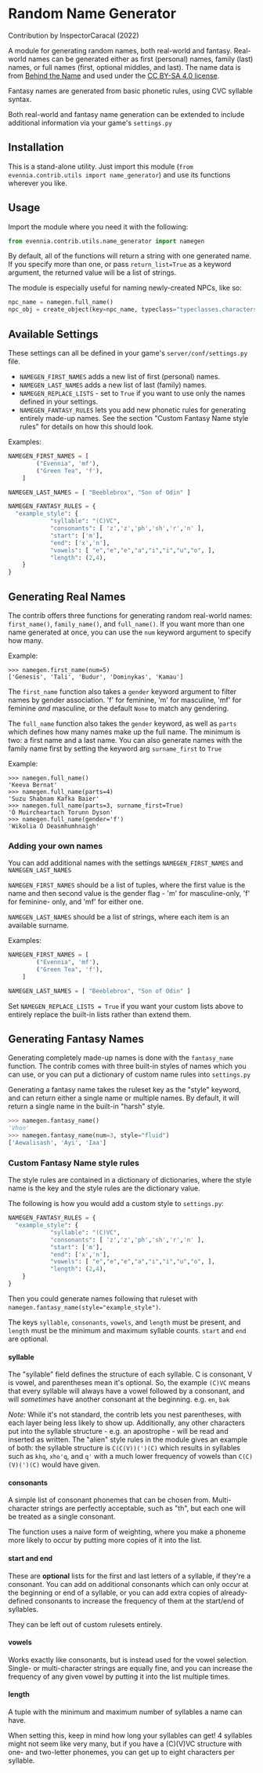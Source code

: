 # Random Name Generator

Contribution by InspectorCaracal (2022)

A module for generating random names, both real-world and fantasy. Real-world
names can be generated either as first (personal) names, family (last) names, or
full names (first, optional middles, and last). The name data is from [Behind the Name](https://www.behindthename.com/)
and used under the [CC BY-SA 4.0 license](https://creativecommons.org/licenses/by-sa/4.0/).

Fantasy names are generated from basic phonetic rules, using CVC syllable syntax.

Both real-world and fantasy name generation can be extended to include additional
information via your game's `settings.py`

## Installation

This is a stand-alone utility. Just import this module (`from evennia.contrib.utils import name_generator`) and use its functions wherever you like.

## Usage

Import the module where you need it with the following:
```py
from evennia.contrib.utils.name_generator import namegen
```

By default, all of the functions will return a string with one generated name.
If you specify more than one, or pass `return_list=True` as a keyword argument, the returned value will be a list of strings.

The module is especially useful for naming newly-created NPCs, like so:
```py
npc_name = namegen.full_name()
npc_obj = create_object(key=npc_name, typeclass="typeclasses.characters.NPC")
```

## Available Settings

These settings can all be defined in your game's `server/conf/settings.py` file.

- `NAMEGEN_FIRST_NAMES` adds a new list of first (personal) names.
- `NAMEGEN_LAST_NAMES` adds a new list of last (family) names.
- `NAMEGEN_REPLACE_LISTS` - set to `True` if you want to use only the names defined in your settings.
- `NAMEGEN_FANTASY_RULES` lets you add new phonetic rules for generating entirely made-up names. See the section "Custom Fantasy Name style rules" for details on how this should look.

Examples:
```py
NAMEGEN_FIRST_NAMES = [
		("Evennia", 'mf'),
		("Green Tea", 'f'),
	]

NAMEGEN_LAST_NAMES = [ "Beeblebrox", "Son of Odin" ]

NAMEGEN_FANTASY_RULES = {
  "example_style": {
			"syllable": "(C)VC",
			"consonants": [ 'z','z','ph','sh','r','n' ],
			"start": ['m'],
			"end": ['x','n'],
			"vowels": [ "e","e","e","a","i","i","u","o", ],
			"length": (2,4),
	}
}
```


## Generating Real Names

The contrib offers three functions for generating random real-world names:
`first_name()`, `family_name()`, and `full_name()`. If you want more than one name
generated at once, you can use the `num` keyword argument to specify how many.

Example:
```
>>> namegen.first_name(num=5)
['Genesis', 'Tali', 'Budur', 'Dominykas', 'Kamau']
```

The `first_name` function also takes a `gender` keyword argument to filter names
by gender association. 'f' for feminine, 'm' for masculine, 'mf' for feminine
_and_ masculine, or the default `None` to match any gendering.

The `full_name` function also takes the `gender` keyword, as well as `parts` which
defines how many names make up the full name. The minimum is two: a first name and
a last name. You can also generate names with the family name first by setting
the keyword arg `surname_first` to `True`

Example:
```
>>> namegen.full_name()
'Keeva Bernat'
>>> namegen.full_name(parts=4)
'Suzu Shabnam Kafka Baier'
>>> namegen.full_name(parts=3, surname_first=True)
'Ó Muircheartach Torunn Dyson'
>>> namegen.full_name(gender='f')
'Wikolia Ó Deasmhumhnaigh'
```

### Adding your own names

You can add additional names with the settings `NAMEGEN_FIRST_NAMES` and
`NAMEGEN_LAST_NAMES`

`NAMEGEN_FIRST_NAMES` should be a list of tuples, where the first value is the name
and then second value is the gender flag - 'm' for masculine-only, 'f' for feminine-
only, and 'mf' for either one.

`NAMEGEN_LAST_NAMES` should be a list of strings, where each item is an available
surname.

Examples:
```py
NAMEGEN_FIRST_NAMES = [
		("Evennia", 'mf'),
		("Green Tea", 'f'),
	]

NAMEGEN_LAST_NAMES = [ "Beeblebrox", "Son of Odin" ]
```

Set `NAMEGEN_REPLACE_LISTS = True` if you want your custom lists above to entirely replace the built-in lists rather than extend them.

## Generating Fantasy Names

Generating completely made-up names is done with the `fantasy_name` function. The
contrib comes with three built-in styles of names which you can use, or you can
put a dictionary of custom name rules into `settings.py`

Generating a fantasy name takes the ruleset key as the "style" keyword, and can
return either a single name or multiple names. By default, it will return a
single name in the built-in "harsh" style.

```py
>>> namegen.fantasy_name()
'Vhon'
>>> namegen.fantasy_name(num=3, style="fluid")
['Aewalisash', 'Ayi', 'Iaa']
```

### Custom Fantasy Name style rules

The style rules are contained in a dictionary of dictionaries, where the style name
is the key and the style rules are the dictionary value.

The following is how you would add a custom style to `settings.py`:
```py
NAMEGEN_FANTASY_RULES = {
  "example_style": {
			"syllable": "(C)VC",
			"consonants": [ 'z','z','ph','sh','r','n' ],
			"start": ['m'],
			"end": ['x','n'],
			"vowels": [ "e","e","e","a","i","i","u","o", ],
			"length": (2,4),
	}
}
```

Then you could generate names following that ruleset with `namegen.fantasy_name(style="example_style")`.

The keys `syllable`, `consonants`, `vowels`, and `length` must be present, and `length` must be the minimum and maximum syllable counts. `start` and `end` are optional.


#### syllable
The "syllable" field defines the structure of each syllable. C is consonant, V is vowel,
and parentheses mean it's optional. So, the example `(C)VC` means that every syllable
will always have a vowel followed by a consonant, and will *sometimes* have another
consonant at the beginning. e.g. `en`, `bak`

*Note:* While it's not standard, the contrib lets you nest parentheses, with each layer
being less likely to show up. Additionally, any other characters put into the syllable
structure - e.g. an apostrophe - will be read and inserted as written. The
"alien" style rules in the module gives an example of both: the syllable structure is `C(C(V))(')(C)`
which results in syllables such as `khq`, `xho'q`, and `q'` with a much lower frequency of vowels than
`C(C)(V)(')(C)` would have given.

#### consonants
A simple list of consonant phonemes that can be chosen from. Multi-character strings are
perfectly acceptable, such as "th", but each one will be treated as a single consonant.

The function uses a naive form of weighting, where you make a phoneme more likely to
occur by putting more copies of it into the list.

#### start and end
These are **optional** lists for the first and last letters of a syllable, if they're
a consonant. You can add on additional consonants which can only occur at the beginning
or end of a syllable, or you can add extra copies of already-defined consonants to
increase the frequency of them at the start/end of syllables.

They can be left out of custom rulesets entirely.

#### vowels
Works exactly like consonants, but is instead used for the vowel selection. Single-
or multi-character strings are equally fine, and you can increase the frequency of
any given vowel by putting it into the list multiple times.

#### length
A tuple with the minimum and maximum number of syllables a name can have.

When setting this, keep in mind how long your syllables can get! 4 syllables might
not seem like very many, but if you have a (C)(V)VC structure with one- and
two-letter phonemes, you can get up to eight characters per syllable.